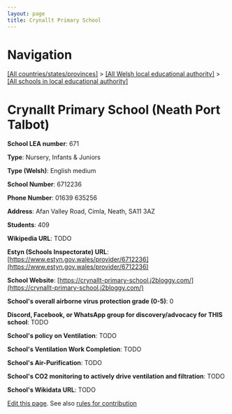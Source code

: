 ```yaml
---
layout: page
title: Crynallt Primary School
---
```

# Navigation

[[All countries/states/provinces]](../../..) > [[All Welsh local educational authority]](../..) > [[All schools in local educational authority]](..)

# Crynallt Primary School (Neath Port Talbot)

**School LEA number**: 671

**Type**: Nursery, Infants & Juniors

**Type (Welsh)**: English medium

**School Number**: 6712236

**Phone Number**: 01639 635256

**Address**: Afan Valley Road, Cimla, Neath, SA11 3AZ

**Students**: 409

**Wikipedia URL**: TODO

**Estyn (Schools Inspectorate) URL**: [https://www.estyn.gov.wales/provider/6712236](https://www.estyn.gov.wales/provider/6712236)

**School Website**: [https://crynallt-primary-school.j2bloggy.com/](https://crynallt-primary-school.j2bloggy.com/)

**School's overall airborne virus protection grade (0-5)**: 0

**Discord, Facebook, or WhatsApp group for discovery/advocacy for THIS school**: TODO

**School's policy on Ventilation**: TODO

**School's Ventilation Work Completion**: TODO

**School's Air-Purification**: TODO

**School's CO2 monitoring to actively drive ventilation and filtration**: TODO

**School's Wikidata URL**: TODO




[Edit this page](https://github.com/VentilationProject/Wales/edit/prif/./Neath_Port_Talbot/Crynallt_Primary_School.md). See also [rules for contribution](../../../contribution-rules/)